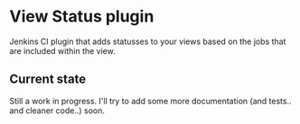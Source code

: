 # View Status plugin
Jenkins CI plugin that adds statusses to your views based on the jobs that are included within the view.

## Current state
Still a work in progress. I'll try to add some more documentation (and tests.. and cleaner code..) soon.